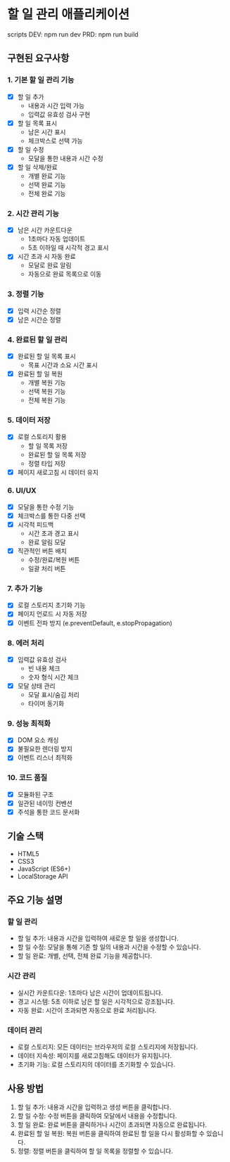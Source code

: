 # 할 일 관리 애플리케이션

scripts
DEV: npm run dev
PRD: npm run build

## 구현된 요구사항

### 1. 기본 할 일 관리 기능

- [x] 할 일 추가
  - 내용과 시간 입력 가능
  - 입력값 유효성 검사 구현
- [x] 할 일 목록 표시
  - 남은 시간 표시
  - 체크박스로 선택 가능
- [x] 할 일 수정
  - 모달을 통한 내용과 시간 수정
- [x] 할 일 삭제/완료
  - 개별 완료 기능
  - 선택 완료 기능
  - 전체 완료 기능

### 2. 시간 관리 기능

- [x] 남은 시간 카운트다운
  - 1초마다 자동 업데이트
  - 5초 이하일 때 시각적 경고 표시
- [x] 시간 초과 시 자동 완료
  - 모달로 완료 알림
  - 자동으로 완료 목록으로 이동

### 3. 정렬 기능

- [x] 입력 시간순 정렬
- [x] 남은 시간순 정렬

### 4. 완료된 할 일 관리

- [x] 완료된 할 일 목록 표시
  - 목표 시간과 소요 시간 표시
- [x] 완료된 할 일 복원
  - 개별 복원 기능
  - 선택 복원 기능
  - 전체 복원 기능

### 5. 데이터 저장

- [x] 로컬 스토리지 활용
  - 할 일 목록 저장
  - 완료된 할 일 목록 저장
  - 정렬 타입 저장
- [x] 페이지 새로고침 시 데이터 유지

### 6. UI/UX

- [x] 모달을 통한 수정 기능
- [x] 체크박스를 통한 다중 선택
- [x] 시각적 피드백
  - 시간 초과 경고 표시
  - 완료 알림 모달
- [x] 직관적인 버튼 배치
  - 수정/완료/복원 버튼
  - 일괄 처리 버튼

### 7. 추가 기능

- [x] 로컬 스토리지 초기화 기능
- [x] 페이지 언로드 시 자동 저장
- [x] 이벤트 전파 방지 (e.preventDefault, e.stopPropagation)

### 8. 에러 처리

- [x] 입력값 유효성 검사
  - 빈 내용 체크
  - 숫자 형식 시간 체크
- [x] 모달 상태 관리
  - 모달 표시/숨김 처리
  - 타이머 동기화

### 9. 성능 최적화

- [x] DOM 요소 캐싱
- [x] 불필요한 렌더링 방지
- [x] 이벤트 리스너 최적화

### 10. 코드 품질

- [x] 모듈화된 구조
- [x] 일관된 네이밍 컨벤션
- [x] 주석을 통한 코드 문서화

## 기술 스택

- HTML5
- CSS3
- JavaScript (ES6+)
- LocalStorage API

## 주요 기능 설명

### 할 일 관리

- 할 일 추가: 내용과 시간을 입력하여 새로운 할 일을 생성합니다.
- 할 일 수정: 모달을 통해 기존 할 일의 내용과 시간을 수정할 수 있습니다.
- 할 일 완료: 개별, 선택, 전체 완료 기능을 제공합니다.

### 시간 관리

- 실시간 카운트다운: 1초마다 남은 시간이 업데이트됩니다.
- 경고 시스템: 5초 이하로 남은 할 일은 시각적으로 강조됩니다.
- 자동 완료: 시간이 초과되면 자동으로 완료 처리됩니다.

### 데이터 관리

- 로컬 스토리지: 모든 데이터는 브라우저의 로컬 스토리지에 저장됩니다.
- 데이터 지속성: 페이지를 새로고침해도 데이터가 유지됩니다.
- 초기화 기능: 로컬 스토리지의 데이터를 초기화할 수 있습니다.

## 사용 방법

1. 할 일 추가: 내용과 시간을 입력하고 생성 버튼을 클릭합니다.
2. 할 일 수정: 수정 버튼을 클릭하여 모달에서 내용을 수정합니다.
3. 할 일 완료: 완료 버튼을 클릭하거나 시간이 초과되면 자동으로 완료됩니다.
4. 완료된 할 일 복원: 복원 버튼을 클릭하여 완료된 할 일을 다시 활성화할 수 있습니다.
5. 정렬: 정렬 버튼을 클릭하여 할 일 목록을 정렬할 수 있습니다.
